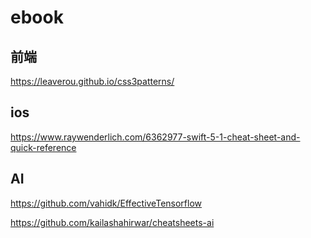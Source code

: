 # ebook

## 前端

<https://leaverou.github.io/css3patterns/>

## ios

<https://www.raywenderlich.com/6362977-swift-5-1-cheat-sheet-and-quick-reference>

## AI

<https://github.com/vahidk/EffectiveTensorflow>

<https://github.com/kailashahirwar/cheatsheets-ai>
